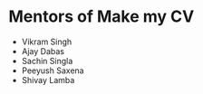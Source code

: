 # Mentors of Make my CV

* Vikram Singh
* Ajay Dabas
* Sachin Singla
* Peeyush Saxena
* Shivay Lamba